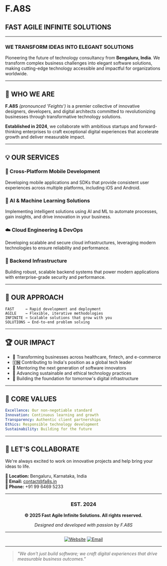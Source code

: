 # **F.A8S**
## **FAST AGILE INFINITE SOLUTIONS**

---

### **WE TRANSFORM IDEAS INTO ELEGANT SOLUTIONS**

Pioneering the future of technology consultancy from **Bengaluru, India**. We transform complex business challenges into elegant software solutions, making cutting-edge technology accessible and impactful for organizations worldwide.

---

## **🚀 WHO WE ARE**

**F.A8S** *(pronounced 'Feights')* is a premier collective of innovative designers, developers, and digital architects committed to revolutionizing businesses through transformative technology solutions.

**Established in 2024**, we collaborate with ambitious startups and forward-thinking enterprises to craft exceptional digital experiences that accelerate growth and deliver measurable impact.

---

## **💡 OUR SERVICES**

### **📱 Cross-Platform Mobile Development**
Developing mobile applications and SDKs that provide consistent user experiences across multiple platforms, including iOS and Android.

### **🧠 AI & Machine Learning Solutions**
Implementing intelligent solutions using AI and ML to automate processes, gain insights, and drive innovation in your business.

### **☁️ Cloud Engineering & DevOps**
Developing scalable and secure cloud infrastructures, leveraging modern technologies to ensure reliability and performance.

### **🔧 Backend Infrastructure**
Building robust, scalable backend systems that power modern applications with enterprise-grade security and performance.

---

## **🎯 OUR APPROACH**

```
FAST     → Rapid development and deployment
AGILE    → Flexible, iterative methodologies  
INFINITE → Scalable solutions that grow with you
SOLUTIONS → End-to-end problem solving
```

---

## **🏆 OUR IMPACT**

- **🚀** Transforming businesses across healthcare, fintech, and e-commerce
- **🇮🇳** Contributing to India's position as a global tech leader  
- **👥** Mentoring the next generation of software innovators
- **🌱** Advancing sustainable and ethical technology practices
- **🔮** Building the foundation for tomorrow's digital infrastructure

---

## **💎 CORE VALUES**

```yaml
Excellence: Our non-negotiable standard
Innovation: Continuous learning and growth
Transparency: Authentic client partnerships
Ethics: Responsible technology development
Sustainability: Building for the future
```

---

## **🤝 LET'S COLLABORATE**

We're always excited to work on innovative projects and help bring your ideas to life.

**📍 Location:** Bengaluru, Karnataka, India  
**📧 Email:** contact@fa8s.in  
**📱 Phone:** +91 99 6469 5233  

---

<div align="center">

### **EST. 2024**

**© 2025 Fast Agile Infinite Solutions. All rights reserved.**

*Designed and developed with passion by F.A8S*

---

[![Website](https://img.shields.io/badge/Website-fa8s.in-000000?style=for-the-badge&logo=google-chrome&logoColor=white)](https://fa8s.in)
[![Email](https://img.shields.io/badge/Email-contact@fa8s.in-EA4335?style=for-the-badge&logo=gmail&logoColor=white)](mailto:contact@fa8s.in)

</div>

---

> *"We don't just build software; we craft digital experiences that drive measurable business outcomes."*
